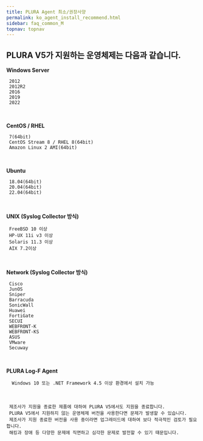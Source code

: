 ```yaml
---
title: PLURA Agent 최소/권장사양
permalink: ko_agent_install_recommend.html
sidebar: faq_common_M
topnav: topnav
---
```


## PLURA V5가 지원하는 운영체제는 다음과 같습니다.

**Windows Server**

     2012
     2012R2
     2016
     2019
     2022

<br />

**CentOS / RHEL**

     7(64bit)
     CentOS Stream 8 / RHEL 8(64bit)
     Amazon Linux 2 AMI(64bit)

<br />

**Ubuntu**

     18.04(64bit) 
     20.04(64bit) 
     22.04(64bit) 

<br />

**UNIX (Syslog Collector 방식)**

     FreeBSD 10 이상 
     HP-UX 11i v3 이상 
     Solaris 11.3 이상 
     AIX 7.2이상 

<br />

**Network (Syslog Collector 방식)**

     Cisco
     JunOS
     Sniper
     Barracuda
     SonicWall
     Huawei
     FortiGate
     SECUI
     WEBFRONT-K
     WEBFRONT-KS
     ASUS
     VMware
     Secuway

<br />

**PLURA Log-F Agent**

      Windows 10 또는 .NET Framework 4.5 이상 환경에서 설치 가능

<br />

     제조사가 지원을 종료한 제품에 대하여 PLURA V5에서도 지원을 종료합니다.
     PLURA V5에서 지원하지 않는 운영체제 버전을 사용한다면 문제가 발생할 수 있습니다.
     제조사가 지원 종료한 버전을 사용 중이라면 업그레이드에 대하여 보다 적극적인 검토가 필요합니다. 
     해킹과 장애 등 다양한 문제에 직면하고 심각한 문제로 발전할 수 있기 때문입니다.　